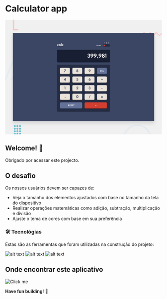 # Calculator app

![Design preview for the Calculator app coding challenge](./design/desktop-preview.jpg)

## Welcome! 👋

Obrigado por acessar este projecto.

## O desafio

Os nossos usuários devem ser capazes de:

- Veja o tamanho dos elementos ajustados com base no tamanho da tela do dispositivo
- Realizar operações matemáticas como adição, subtração, multiplicação e divisão
- Ajuste o tema de cores com base em sua preferência

### 🛠 Tecnológias

Estas são as ferramentas que foram utilizadas na construção do projeto:

![alt text](https://img.shields.io/badge/JavaScript-F7DF1E?style=for-the-badge&logo=javascript&logoColor=black)
![alt text](https://img.shields.io/badge/HTML5-E34F26?style=for-the-badge&logo=html5&logoColor=white) 
![alt text](https://img.shields.io/badge/CSS3-1572B6?style=for-the-badge&logo=css3&logoColor=white) 

## Onde encontrar este aplicativo
![Click me]()

**Have fun building!** 🚀
